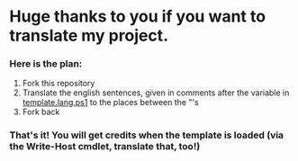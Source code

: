 # Huge thanks to you if you want to translate my project.
### Here is the plan:
1. Fork this repository
2. Translate the english sentences, given in comments after the variable in [template.lang.ps1](./template.lang.ps1) to the places between the \"\'s
3. Fork back
### That's it! You will get credits when the template is loaded (via the Write-Host cmdlet, translate that, too!)
